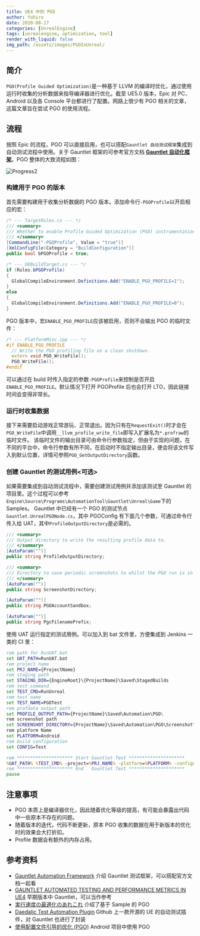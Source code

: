 ```yaml
---
title: UE4 中的 PGO
author: Yohiro
date: 2020-08-17
categories: [UnrealEngine]
tags: [unrealengine, optimization, tool]
render_with_liquid: false
img_path: /assets/images/PGOInUnreal/
---
```


## 简介

`PGO(Profile Guided Optimization)`是一种基于 LLVM 的编译时优化，通过使用运行时收集的分析数据来指导编译器进行优化。截至 UE5.0 版本，Epic 对 PC、Android 以及各 Console 平台都进行了配置。网路上很少有 PGO 相关的文章，这篇文章旨在尝试 PGO 的使用流程。

## 流程

按照 Epic 的流程，PGO 可以直接启用，也可以搭配`Gauntlet 自动测试框架`集成到自动测试流程中使用。关于 Gauntlet 框架的可参考官方文档 [**Gauntlet 自动化框架**](https://docs.unrealengine.com/4.26/zh-CN/TestingAndOptimization/Automation/Gauntlet/)。PGO 整体的大致流程如图：

![Progress2](Progress2.png)

### 构建用于 PGO 的版本

  首先需要构建用于收集分析数据的 PGO 版本。添加命令行`-PGOProfile`以开启相应的宏：

  ```csharp
  /* --- TargetRules.cs --- */
  /// <summary>
  /// Whether to enable Profile Guided Optimization (PGO) instrumentation in this build.
  /// </summary>
  [CommandLine("-PGOProfile", Value = "true")]
  [XmlConfigFile(Category = "BuildConfiguration")]
  public bool bPGOProfile = true;

  /* --- UEBuildTarget.cs --- */
  if (Rules.bPGOProfile)
  {
    GlobalCompileEnvironment.Definitions.Add("ENABLE_PGO_PROFILE=1");
  }
  else
  {
    GlobalCompileEnvironment.Definitions.Add("ENABLE_PGO_PROFILE=0");
  }
  ```

  PGO 版本中，宏`ENABLE_PGO_PROFILE`应该被启用，否则不会输出 PGO 的临时文件：

  ```cpp
  /* --- PlatformMisc.cpp --- */
  #if ENABLE_PGO_PROFILE
    // Write the PGO profiling file on a clean shutdown.
    extern void PGO_WriteFile();
    PGO_WriteFile();
  #endif
  ```
  
  可以通过在 build 时传入指定的参数`-PGOProfile`来控制是否开启`ENABLE_PGO_PROFILE`。默认情况下打开 PGOProfile 后也会打开 LTO，因此链接时间会变得非常长。
  
### 运行时收集数据

  接下来需要启动游戏正常游玩、正常退出。因为只有在`RequestExit()`时才会在`PGO_WriteFile`中调用`__llvm_profile_write_file`即写入扩展名为`*.profraw`的临时文件。
  该临时文件的输出目录可由命令行参数指定，但由于实现的问题，在不同的平台中，命令行参数有所不同，在启动时不指定输出目录，便会将该文件写入到默认位置，详情可参照`PGO_GetOutputDirectory`函数。

### 创建 Gauntlet 的测试用例<可选>

  如果需要集成到自动测试流程中，需要创建测试用例并添加该测试至 Gauntlet 的项目里。这个过程可以参考`Engine\Source\Programs\AutomationTool\Gauntlet\Unreal\Game`下的 Samples。
  Gauntlet 中已经有一个 PGO 的测试节点`Gauntlet.UnrealPGONode.cs`，其中 PGOConfig 有下面几个参数，可通过命令行传入给 UAT，其中`ProfileOutputDirectory`是必需的。

  ```csharp
  /// <summary>
  /// Output directory to write the resulting profile data to.
  /// </summary>
  [AutoParam("")]
  public string ProfileOutputDirectory;

  /// <summary>
  /// Directory to save periodic screenshots to whilst the PGO run is in progress.
  /// </summary>
  [AutoParam("")]
  public string ScreenshotDirectory;

  [AutoParam("")]
  public string PGOAccountSandbox;

  [AutoParam("")]
  public string PgcFilenamePrefix;
  ```

  使用 UAT 运行指定的测试用例。可以加入到 bat 文件里，方便集成到 Jenkins 一类的 CI 里：

  ```bat
  rem path for RunUAT.bat
  set UAT_PATH=RunUAT.bat
  rem project name
  set PRJ_NAME={ProjectName}
  rem staging path
  set STAGING_DIR={EngineRoot}\{ProjectName}\Saved\StagedBuilds
  rem test command
  set TEST_CMD=RunUnreal
  rem test name
  set TEST_NAME=PGOTest
  rem profdata output path
  set PROFILE_OUTPUT_PATH={ProjectName}\Saved\Automation\PGO\
  rem screenshot path
  set SCREENSHOT_DIRECTORY={ProjectName}\Saved\Automation\PGO\Screenshot\
  rem platform Name
  set PLATFORM=Android
  rem build configuration
  set CONFIG=Test

  rem ********************* Start Gauntlet Test *********************
  %UAT_PATH% %TEST_CMD% -project=%PRJ_NAME% -platform=%PLATFORM% -configuration=%CONFIG% -build=%STAGING_DIR%\%PLATFORM%  -test=%TEST_NAME% -ProfileOutputDirectory=%PROFILE_OUTPUT_PATH% -ScreenshotDirectory=%SCREENSHOT_DIRECTORY% 
  rem ********************* End   Gauntlet Test *********************
  pause
  ```

## 注意事项

- PGO 本质上是编译器优化，因此随着优化等级的提高，有可能会暴露出代码中一些原本不存在的问题。
- 随着版本的迭代，代码不断更新，原本 PGO 收集的数据在用于新版本的优化时的效果会大打折扣。
- Profile 数据会有额外的内存占用。

## 参考资料

- [Gauntlet Automation Framework](https://qiita.com/donbutsu17/items/cd17d500a9fed143e061) 介绍 Gauntlet 测试框架，可以搭配官方文档一起看
- [GAUNTLET AUTOMATED TESTING AND PERFORMANCE METRICS IN UE4](https://horugame.com/gauntlet-automated-testing-and-performance-metrics-in-ue4/) 早期版本中 Gauntlet，可以当作参考
- [実行速度の最適化のあれこれ](https://www.docswell.com/s/EpicGamesJapan/ZEEL7Z-UE4_LargeScaleDevSQEX_Optimize#p31) 介绍了基于 Sample 的 PGO
- [Daedalic Test Automation Plugin](https://github.com/DaedalicEntertainment/ue4-test-automation) Github 上一款开源的 UE 的自动测试插件，对 Gauntlet 也进行了封装
- [使用配置文件引导的优化 (PGO)](https://source.android.google.cn/devices/tech/perf/pgo) Android 项目中使用 PGO